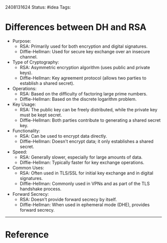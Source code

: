


2408131624
	Status: #idea 
		Tags: 

# Differences between DH and RSA


- Purpose:
    - RSA: Primarily used for both encryption and digital signatures.
    - Diffie-Hellman: Used for secure key exchange over an insecure channel.
- Type of Cryptography:
    - RSA: Asymmetric encryption algorithm (uses public and private keys).
    - Diffie-Hellman: Key agreement protocol (allows two parties to establish a shared secret).
- Operations:
    - RSA: Based on the difficulty of factoring large prime numbers.
    - Diffie-Hellman: Based on the discrete logarithm problem.
- Key Usage:
    - RSA: The public key can be freely distributed, while the private key must be kept secret.
    - Diffie-Hellman: Both parties contribute to generating a shared secret key.
- Functionality:
    - RSA: Can be used to encrypt data directly.
    - Diffie-Hellman: Doesn't encrypt data; it only establishes a shared secret.
- Speed:
    - RSA: Generally slower, especially for large amounts of data.
    - Diffie-Hellman: Typically faster for key exchange operations.
- Common Uses:
    - RSA: Often used in TLS/SSL for initial key exchange and in digital signatures.
    - Diffie-Hellman: Commonly used in VPNs and as part of the TLS handshake process.
- Forward Secrecy:
    - RSA: Doesn't provide forward secrecy by itself.
    - Diffie-Hellman: When used in ephemeral mode (DHE), provides forward secrecy.

---
# Reference